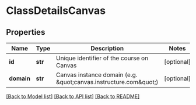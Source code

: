 # ClassDetailsCanvas

## Properties
Name | Type | Description | Notes
------------ | ------------- | ------------- | -------------
**id** | **str** | Unique identifier of the course on Canvas | [optional] 
**domain** | **str** | Canvas instance domain (e.g. \&quot;canvas.instructure.com\&quot;) | [optional] 

[[Back to Model list]](../README.md#documentation-for-models) [[Back to API list]](../README.md#documentation-for-api-endpoints) [[Back to README]](../README.md)


